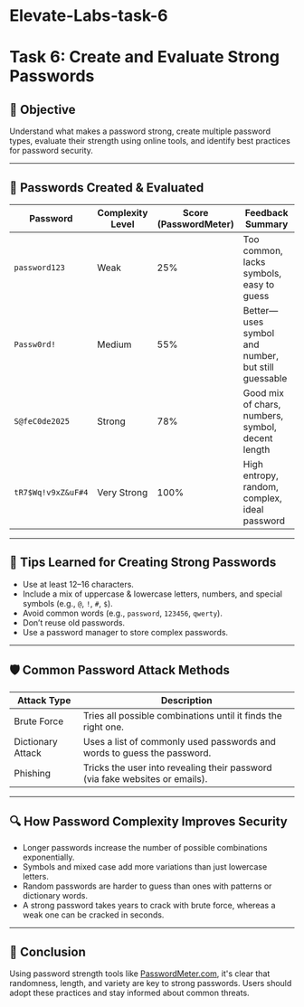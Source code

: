 # Elevate-Labs-task-6

# Task 6: Create and Evaluate Strong Passwords

## 🎯 Objective
Understand what makes a password strong, create multiple password types, evaluate their strength using online tools, and identify best practices for password security.

---

## 🔐 Passwords Created & Evaluated

| Password              | Complexity Level | Score (PasswordMeter) | Feedback Summary                                  |
|-----------------------|------------------|------------------------|---------------------------------------------------|
| `password123`         | Weak             | 25%                    | Too common, lacks symbols, easy to guess          |
| `Passw0rd!`           | Medium           | 55%                    | Better—uses symbol and number, but still guessable|
| `S@feC0de2025`        | Strong           | 78%                    | Good mix of chars, numbers, symbol, decent length |
| `tR7$Wq!v9xZ&uF#4`    | Very Strong      | 100%                   | High entropy, random, complex, ideal password     |

---

## 📌 Tips Learned for Creating Strong Passwords

- Use at least 12–16 characters.
- Include a mix of uppercase & lowercase letters, numbers, and special symbols (e.g., `@`, `!`, `#`, `$`).
- Avoid common words (e.g., `password`, `123456`, `qwerty`).
- Don’t reuse old passwords.
- Use a password manager to store complex passwords.

---

## 🛡️ Common Password Attack Methods

| Attack Type       | Description                                                                 |
|-------------------|-----------------------------------------------------------------------------|
| Brute Force       | Tries all possible combinations until it finds the right one.               |
| Dictionary Attack | Uses a list of commonly used passwords and words to guess the password.     |
| Phishing          | Tricks the user into revealing their password (via fake websites or emails).|

---

## 🔍 How Password Complexity Improves Security

- Longer passwords increase the number of possible combinations exponentially.
- Symbols and mixed case add more variations than just lowercase letters.
- Random passwords are harder to guess than ones with patterns or dictionary words.
- A strong password takes years to crack with brute force, whereas a weak one can be cracked in seconds.

---

## 📄 Conclusion

Using password strength tools like [PasswordMeter.com](https://passwordmeter.com), it's clear that randomness, length, and variety are key to strong passwords. Users should adopt these practices and stay informed about common threats.
